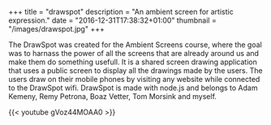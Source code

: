 +++
title = "drawspot"
description = "An ambient screen for artistic expression."
date = "2016-12-31T17:38:32+01:00"
thumbnail = "/images/drawspot.jpg"
+++

The DrawSpot was created for the Ambient Screens course, where the goal was to harnass the power of all the screens that are already around us and make them do something usefull.
It is a shared screen drawing application that uses a public screen to display all the drawings made by the users.
The users draw on their mobile phones by visiting any website while connected to the DrawSpot wifi.
DrawSpot is made with node.js and belongs to Adam Kemeny, Remy Petrona, Boaz Vetter, Tom Morsink and myself.

{{< youtube gVoz44MOAA0 >}}
